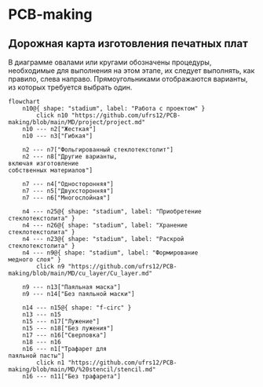 # PCB-making
## Дорожная карта изготовления печатных плат

В диаграмме овалами или кругами обозначены процедуры, необходимые для выполнения на этом этапе, их следует выполнять, как правило, слева направо. Прямоугольниками отображаются варианты, из которых требуется выбрать один.

```mermaid
flowchart
	n10@{ shape: "stadium", label: "Работа с проектом" }
		click n10 "https://github.com/ufrs12/PCB-making/blob/main/MD/project/project.md"
	n10 --- n2["Жесткая"]
	n10 --- n3["Гибкая"]

	n2 --- n7["Фольгированный стеклотекстолит"]
	n2 --- n8["Другие варианты,
включая изготовление
собственных материалов"]
	
	n7 --- n4["Односторонняя"]
	n7 --- n5["Двухсторонняя"]
	n7 --- n6["Многослойная"]
	
	n4 --- n25@{ shape: "stadium", label: "Приобретение
стеклотекстолита" }
	n4 --- n26@{ shape: "stadium", label: "Хранение
стеклотекстолита" }
	n4 --- n23@{ shape: "stadium", label: "Раскрой
стеклотекстолита" }
	n4 --- n9@{ shape: "stadium", label: "Формирование
медного слоя" }
		click n9 "https://github.com/ufrs12/PCB-making/blob/main/MD/cu_layer/Cu_layer.md"

	n9 --- n13["Паяльная маска"]
	n9 --- n14["Без паяльной маски"]
	
	n14 --- n15@{ shape: "f-circ" }
	n13 --- n15
	n15 --- n17["Лужение"]
	n15 --- n18["Без лужения"]
	n17 --- n16["Сверловка"]
	n18 --- n16
	n16 --- n1["Трафарет для
паяльной пасты"]
		click n1 "https://github.com/ufrs12/PCB-making/blob/main/MD/%20stencil/stencil.md"
	n16 --- n11["Без трафарета"]
